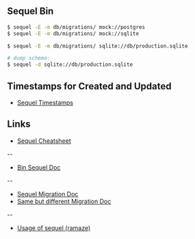 
## Sequel Bin


``` bash
$ sequel -E -m db/migrations/ mock://postgres
$ sequel -E -m db/migrations/ mock://sqlite

$ sequel -E -m db/migrations/ sqlite://db/production.sqlite

# dump schema:
$ sequel -d sqlite://db/production.sqlite
```
## Timestamps for Created and Updated

* [Sequel Timestamps](http://sequel.jeremyevans.net/rdoc-plugins/classes/Sequel/Plugins/Timestamps.html)





## Links

* [Sequel Cheatsheet](http://sequel.jeremyevans.net/rdoc/files/doc/cheat_sheet_rdoc.html)

--
* [Bin Sequel Doc](https://github.com/jeremyevans/sequel/blob/master/doc/bin_sequel.rdoc)

--

* [Sequel Migration Doc](https://github.com/jeremyevans/sequel/blob/master/doc/migration.rdoc)
* [Same but different Migration Doc](http://sequel.jeremyevans.net/rdoc/files/doc/migration_rdoc.html)

--

* [Usage of sequel (ramaze)](https://github.com/Ramaze/ramaze/wiki/Setting-up-sequel-sqlite3)